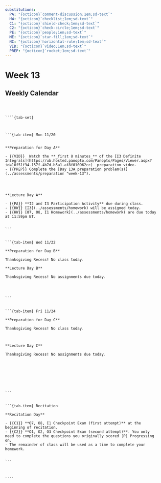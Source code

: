 ```yaml
---
substitutions:
  PA: "{octicon}`comment-discussion;1em;sd-text`"
  HW: "{octicon}`checklist;1em;sd-text`"
  C1: "{octicon}`shield-check;1em;sd-text`"
  C2: "{octicon}`check-circle;1em;sd-text`"
  PE: "{octicon}`people;1em;sd-text`"
  ME: "{octicon}`star-fill;1em;sd-text`"
  NC: "{octicon}`horizontal-rule;1em;sd-text`"
  VID: "{octicon}`video;1em;sd-text`"
  PREP: "{octicon}`rocket;1em;sd-text`"
---
```


Week 13
============================

## Weekly Calendar


`````{card}



````{tab-set}



```{tab-item} Mon 11/20


**Preparation for Day A**

- {{VID}}  Watch the **_first 8 minutes_** of the [I3 Definite Integrals](https://ub.hosted.panopto.com/Panopto/Pages/Viewer.aspx?id=10f51f34-157f-4b7d-b5a1-af8f010962cc)  preparation video. 
- {{PREP}} Complete the [Day 13A preparation problem(s)](../assessments/preparation "week-13").




**Lecture Day A**

- {{PA}} **I2 and I3 Participation Activity** due during class.
- {{HW}} [I3](../assessments/homework) will be assigned today.
- {{HW}} [O7, O8, I1 Homework](../assessments/homework) are due today at 11:59pm ET.


```


```{tab-item} Wed 11/22

**Preparation for Day B**

Thanksgiving Recess! No class today.

**Lecture Day B**

Thanksgiving Recess! No assignments due today.




```


```{tab-item} Fri 11/24

**Preparation for Day C**

Thanksgiving Recess! No class today.



**Lecture Day C**

Thanksgiving Recess! No assignments due today.








```


```{tab-item} Recitation

**Recitation Day** 

- {{C1}} **O7, O8, I1 Checkpoint Exam (first attempt)** at the beginning of recitation.
- {{C2}} **O1, O2, O3 Checkpoint Exam (second attempt)**. You only need to complete the questions you originally scored (P) Progressing on.
- The remainder of class will be used as a time to complete your homework.


```



````

`````









